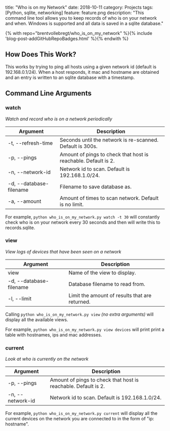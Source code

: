 title: "Who is on my Network"
date: 2018-10-11
category: Projects
tags: [Python, sqlite, networking]
feature: feature.png
description: "This command line tool allows you to keep records of who is on your network and when. Windows is supported and all data is saved in a sqlite database."

{% with repo="brentvollebregt/who_is_on_my_network" %}{% include 'blog-post-addGitHubRepoBadges.html' %}{% endwith %}

## How Does This Work?
This works by trying to ping all hosts using a given network id (default is 192.168.0.1/24). When a host responds, it mac and hostname are obtained and an entry is written to an sqlite database with a timestamp.

## Command Line Arguments
### watch
*Watch and record who is on a network periodically*

| Argument                | Description                                                    |
|-------------------------|----------------------------------------------------------------|
| -t, --refresh-time      | Seconds until the network is re-scanned. Default is 300s.      |
| -p, --pings             | Amount of pings to check that host is reachable. Default is 2. |
| -n, --network-id        | Network id to scan. Default is 192.168.1.0/24.                 |
| -d, --database-filename | Filename to save database as.                                  |
| -a, --amount            | Amount of times to scan network. Default is no limit.          |

For example, `python who_is_on_my_network.py watch -t 30` will constantly check who is on your network every 30 seconds and then will write this to records.sqlite.

### view
*View logs of devices that have been seen on a network*

| Argument                | Description                                    |
|-------------------------|------------------------------------------------|
| view                    | Name of the view to display.                   |
| -d, --database-filename | Database filename to read from.                |
| -l, --limit             | Limit the amount of results that are returned. |

Calling `python who_is_on_my_network.py view` *(no extra arguments)* will display all the available views.

For example, `python who_is_on_my_network.py view devices` will print print a table with hostnames, ips and mac addresses.

### current
*Look at who is currently on the network*

| Argument         | Description                                                    |
|------------------|----------------------------------------------------------------|
| -p, --pings      | Amount of pings to check that host is reachable. Default is 2. |
| -n, --network-id | Network id to scan. Default is 192.168.1.0/24.                 |

For example, `python who_is_on_my_network.py current` will display all the current devices on the network you are connected to in the form of "ip: hostname".